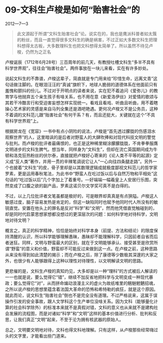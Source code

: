 # 09-文科生卢梭是如何“贻害社会”的

2012—7—3

> 此文源起于所谓“文科生贻害社会”论。说实在的，我也是鹰派科普者如太簇的粉丝，而且一直觉得很多文科生的确是祸害，不过正如大多数文科生把理科想得太古板，大多数理科生也把文科想得太简单了。所以虽然不待见卢梭，仍然为之正名

卢梭诞辰（1712年6月28号）三百周年的前几天，有教授吐槽文科生“多半不具有科学世界观”，往往会“贻害社会”。两件事放在一块儿来看，实在有许多妙处。

说起文科生的不靠谱，卢梭这辈子，简直就是专门用来给“珍惜生命，远离文青”这句话做注脚的。在眼泪汪汪的“真诚”旗帜下，地球人脆弱的道德体系在他面前只有羞愧和颤抖的份儿。不过对于开明点的读者来说，实在犯不着追问《爱弥儿》的教育学与他抛弃五个亲生孩子有啥关系，也不用在意《新爱洛伊丝》对爱情的歌颂与其若干冷酷言行和受迫害妄想怎样实现统一。看戏且看戏、听曲且听曲，用不着瞎操心艺术家的灵感是来自马列全集还是酒吧艳遇。更何况卢梭又不是公务员，这种不着调的文科范儿跟“贻害社会”有何干系？有，而且还挺大，关键就在这个“不具有科学世界观”上。

根据房龙在《宽容》一书中有点小阴险的说法，卢梭是“首先透过朦胧的伤感泪水观察世界”的人，这里暗讽的是后者对野蛮人的大肆吹捧和对现代科技文明的警觉与批判。而卢梭的批评者最痛恨的，也正是这种稀里糊涂朦朦胧胧，不肯拳拳服膺文明进步的文科生脾气。想当年，同样身为“文科生”，但却在流亡英国期间成为牛顿和洛克狂热粉丝的伏尔泰，直接就把卢梭好心寄来的《论人类不平等的起源》定义成“反人类”著作，并用一贯的辛辣笔调说它让人“一心向往四条腿走路”。另外一个也披着“文科生”的皮，骨子里却是以其数理逻辑成就极度鄙视文科范儿的哲学家罗素，更是运用春秋笔法，为此书中“野蛮人在吃过饭以后与自然万物和平相处”这句话的“吃过饭以后”几个字加上了着重号。—好端端一幅羲皇上人安居行乐图，突然变成了口腹之欲的副产品，罗素这诺贝尔文学奖可真不是白得的。

不过，以上几位批评者文笔虽都是极好的，可是眼界却真真是有点狭隘。卢梭这人敏感过度，脑子容易发热是肯定的，但这一缺陷同时也赋予他同时代人所没有的敏锐直觉。安置在他头上的罪名是反对“科学”和“文明”，然而他凭借直觉触碰到的，却是同时代启蒙思想家想都没想过的更深层次的问题：如何科学地对待科学，文明地对待文明？

概言之，真正的科学精神，恰恰是始终对科学本身（前提、方法和结论）的限度保持清醒的认识，所以科学能够理解愚昧，愚昧却不能理解科学，只因前者自省而后者迷狂。同样，文明与野蛮最大的区别，就在于文明能够承认、接受甚至是欣赏所谓“野蛮”的意义和价值，野蛮却不可能反过来做到这一点。在卢梭之前，这种思路从来没有得到如此清楚的揭示；而在卢梭之后，除了康德等少数极其深邃的大家之外，也很少有人能够跟得上这种以理性对待理性，以文明解读文明的思路。

更悲催的是，文科生卢梭的真知灼见，大多却是以一种“理科”的方式被后人解读的一一也就是说，要么觉得它“错”，继续不加反省地把科学与文明变成一种现代暴政；要么觉得它“对”，从而拼命煸动浪漫主义的虚火为故纸堆里的魑魅魍魉招魂，之所以说卢梭的思想里蕴含着法国大革命的恐怖和希特勒的疯狂，就是这个原因。就此而论，说文科生“贻害社会”倒也不是完全没有道理。不过严格说来，这属于误操作引发的安全事故，跟人文学科这个生产单位没啥关系。因为文科（能够量化计算的社会科学除外）的标准本来就不是真假对错，文科的意义也从来就不是建构社会发展的流程图，而是对诸如“科学”和“文明”这样的基本价值进行分析、批判和反思，让我们真正“文明”起来，不至于沦为拥有核武器的原始人。

总之，文明要文明地对待，文科也得文科地理解。只有这样，从卢梭那些经常嗨过头的文字里，才能看出些门道来。